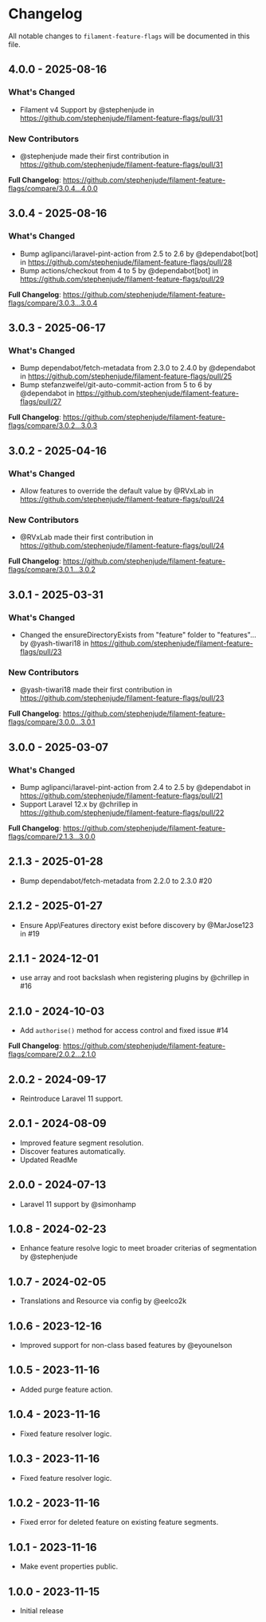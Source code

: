 # Changelog

All notable changes to `filament-feature-flags` will be documented in this file.

## 4.0.0 - 2025-08-16

### What's Changed

* Filament v4 Support by @stephenjude in https://github.com/stephenjude/filament-feature-flags/pull/31

### New Contributors

* @stephenjude made their first contribution in https://github.com/stephenjude/filament-feature-flags/pull/31

**Full Changelog**: https://github.com/stephenjude/filament-feature-flags/compare/3.0.4...4.0.0

## 3.0.4 - 2025-08-16

### What's Changed

* Bump aglipanci/laravel-pint-action from 2.5 to 2.6 by @dependabot[bot] in https://github.com/stephenjude/filament-feature-flags/pull/28
* Bump actions/checkout from 4 to 5 by @dependabot[bot] in https://github.com/stephenjude/filament-feature-flags/pull/29

**Full Changelog**: https://github.com/stephenjude/filament-feature-flags/compare/3.0.3...3.0.4

## 3.0.3 - 2025-06-17

### What's Changed

* Bump dependabot/fetch-metadata from 2.3.0 to 2.4.0 by @dependabot in https://github.com/stephenjude/filament-feature-flags/pull/25
* Bump stefanzweifel/git-auto-commit-action from 5 to 6 by @dependabot in https://github.com/stephenjude/filament-feature-flags/pull/27

**Full Changelog**: https://github.com/stephenjude/filament-feature-flags/compare/3.0.2...3.0.3

## 3.0.2 - 2025-04-16

### What's Changed

* Allow features to override the default value by @RVxLab in https://github.com/stephenjude/filament-feature-flags/pull/24

### New Contributors

* @RVxLab made their first contribution in https://github.com/stephenjude/filament-feature-flags/pull/24

**Full Changelog**: https://github.com/stephenjude/filament-feature-flags/compare/3.0.1...3.0.2

## 3.0.1 - 2025-03-31

### What's Changed

* Changed the ensureDirectoryExists from "feature" folder to "features"… by @yash-tiwari18 in https://github.com/stephenjude/filament-feature-flags/pull/23

### New Contributors

* @yash-tiwari18 made their first contribution in https://github.com/stephenjude/filament-feature-flags/pull/23

**Full Changelog**: https://github.com/stephenjude/filament-feature-flags/compare/3.0.0...3.0.1

## 3.0.0 - 2025-03-07

### What's Changed

* Bump aglipanci/laravel-pint-action from 2.4 to 2.5 by @dependabot in https://github.com/stephenjude/filament-feature-flags/pull/21
* Support Laravel 12.x  by @chrillep in https://github.com/stephenjude/filament-feature-flags/pull/22

**Full Changelog**: https://github.com/stephenjude/filament-feature-flags/compare/2.1.3...3.0.0

## 2.1.3 - 2025-01-28

- Bump dependabot/fetch-metadata from 2.2.0 to 2.3.0 #20

## 2.1.2 - 2025-01-27

- Ensure App\Features directory exist before discovery by @MarJose123 in #19

## 2.1.1 - 2024-12-01

- use array and root backslash when registering plugins by @chrillep in #16

## 2.1.0 - 2024-10-03

- Add `authorise()` method for access control and fixed issue #14

**Full Changelog**: https://github.com/stephenjude/filament-feature-flags/compare/2.0.2...2.1.0

## 2.0.2 - 2024-09-17

- Reintroduce Laravel 11 support.

## 2.0.1 - 2024-08-09

- Improved feature segment resolution.
- Discover features automatically.
- Updated ReadMe

## 2.0.0 - 2024-07-13

- Laravel 11 support by @simonhamp

## 1.0.8 - 2024-02-23

- Enhance feature resolve logic to meet broader criterias of segmentation by @stephenjude

## 1.0.7 - 2024-02-05

- Translations and Resource via config by @eelco2k

## 1.0.6 - 2023-12-16

- Improved support for non-class based features  by @eyounelson

## 1.0.5 - 2023-11-16

- Added purge feature action.

## 1.0.4 - 2023-11-16

- Fixed feature resolver logic.

## 1.0.3 - 2023-11-16

- Fixed feature resolver logic.

## 1.0.2 - 2023-11-16

- Fixed error for deleted feature on existing feature segments.

## 1.0.1 - 2023-11-16

- Make event properties public.

## 1.0.0 - 2023-11-15

- Initial release
